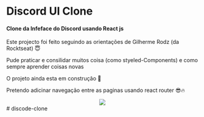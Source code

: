 # Discord UI Clone

<h4>Clone da Infeface do Discord usando React js</h2>
<p>Este projecto foi feito seguindo as orientações de Gilherme Rodz (da Rocktseat) 😇</p>
<p>Pude praticar e consilidar muitos coisa (como styeled-Components) e como sempre aprender coisas novas</p>
<p>O projeto ainda esta em construção 🔨</p>
<p>Pretendo adicinar navegação entre as paginas usando react router 😎🔥</p>
<div align='center'>
  <img src='https://ik.imagekit.io/ynkdx78je4e/Clone_Discord_Q0ZbTWktt.PNG?ik-sdk-version=javascript-1.4.3&updatedAt=1650141296316'/>
</div>
#   d i s c o d e - c l o n e  
 